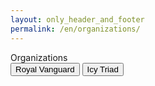 ```yaml
---
layout: only_header_and_footer
permalink: /en/organizations/
---
```


<div class="section" id="about">
  <div class="container">
    <div class="h1 text-center mb-4 title">
      Organizations
    </div>
    <a href="royal_vanguard"><button type="button" class="btn btn-primary btn-lg btn-block">Royal Vanguard</button></a>
    <a href="icy_triad"><button type="button" class="btn btn-primary btn-lg btn-block">Icy Triad</button></a>
  </div>
</div>
